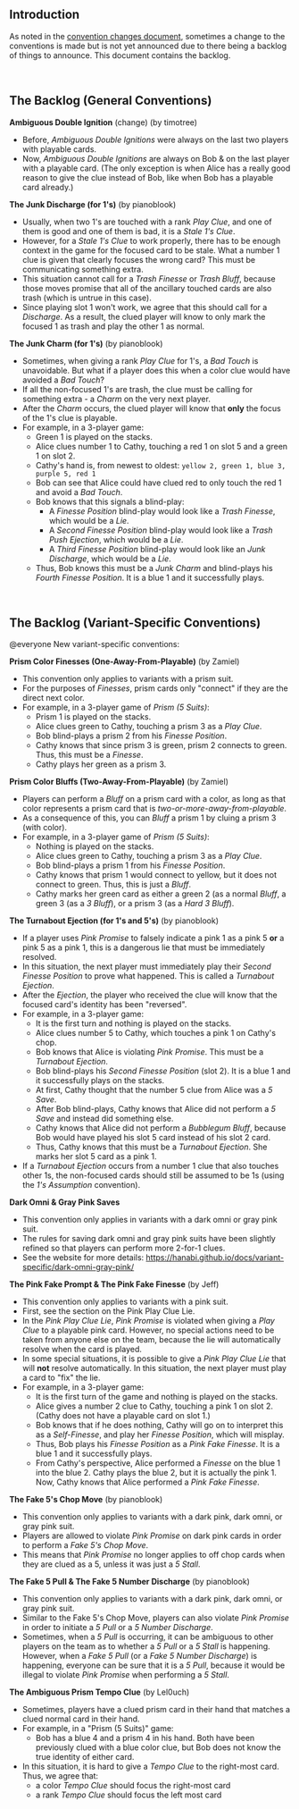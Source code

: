 ## Introduction

As noted in the [convention changes document](convention-changes.md), sometimes a change to the conventions is made but is not yet announced due to there being a backlog of things to announce. This document contains the backlog.

<br />

## The Backlog (General Conventions)

**Ambiguous Double Ignition** (change) (by timotree)

- Before, *Ambiguous Double Ignitions* were always on the last two players with playable cards.
- Now, *Ambiguous Double Ignitions* are always on Bob & on the last player with a playable card. (The only exception is when Alice has a really good reason to give the clue instead of Bob, like when Bob has a playable card already.)

**The Junk Discharge (for 1's)** (by pianoblook)

- Usually, when two 1's are touched with a rank *Play Clue*, and one of them is good and one of them is bad, it is a *Stale 1's Clue*.
- However, for a *Stale 1's Clue* to work properly, there has to be enough context in the game for the focused card to be stale. What a number 1 clue is given that clearly focuses the wrong card? This must be communicating something extra.
- This situation cannot call for a *Trash Finesse* or *Trash Bluff*, because those moves promise that all of the ancillary touched cards are also trash (which is untrue in this case).
- Since playing slot 1 won't work, we agree that this should call for a *Discharge*. As a result, the clued player will know to only mark the focused 1 as trash and play the other 1 as normal.

**The Junk Charm (for 1's)** (by pianoblook)

- Sometimes, when giving a rank *Play Clue* for 1's, a *Bad Touch* is unavoidable. But what if a player does this when a color clue would have avoided a *Bad Touch*?
- If all the non-focused 1's are trash, the clue must be calling for something extra - a *Charm* on the very next player.
- After the *Charm* occurs, the clued player will know that **only** the focus of the 1's clue is playable.
- For example, in a 3-player game:
  - Green 1 is played on the stacks.
  - Alice clues number 1 to Cathy, touching a red 1 on slot 5 and a green 1 on slot 2.
  - Cathy's hand is, from newest to oldest: `yellow 2, green 1, blue 3, purple 5, red 1`
  - Bob can see that Alice could have clued red to only touch the red 1 and avoid a *Bad Touch*.
  - Bob knows that this signals a blind-play:
    - A *Finesse Position* blind-play would look like a *Trash Finesse*, which would be a *Lie*.
    - A *Second Finesse Position* blind-play would look like a *Trash Push Ejection*, which would be a *Lie*.
    - A *Third Finesse Position* blind-play would look like an *Junk Discharge*, which would be a *Lie*.
  - Thus, Bob knows this must be a *Junk Charm* and blind-plays his *Fourth Finesse Position*. It is a blue 1 and it successfully plays.

<br />

## The Backlog (Variant-Specific Conventions)

@everyone New variant-specific conventions:

**Prism Color Finesses (One-Away-From-Playable)** (by Zamiel)

- This convention only applies to variants with a prism suit.
- For the purposes of *Finesses*, prism cards only "connect" if they are the direct next color.
- For example, in a 3-player game of *Prism (5 Suits)*:
  - Prism 1 is played on the stacks.
  - Alice clues green to Cathy, touching a prism 3 as a *Play Clue*.
  - Bob blind-plays a prism 2 from his *Finesse Position*.
  - Cathy knows that since prism 3 is green, prism 2 connects to green. Thus, this must be a *Finesse*.
  - Cathy plays her green as a prism 3.

**Prism Color Bluffs (Two-Away-From-Playable)** (by Zamiel)

- Players can perform a *Bluff* on a prism card with a color, as long as that color represents a prism card that is *two-or-more-away-from-playable*.
- As a consequence of this, you can *Bluff* a prism 1 by cluing a prism 3 (with color).
- For example, in a 3-player game of *Prism (5 Suits)*:
  - Nothing is played on the stacks.
  - Alice clues green to Cathy, touching a prism 3 as a *Play Clue*.
  - Bob blind-plays a prism 1 from his *Finesse Position*.
  - Cathy knows that prism 1 would connect to yellow, but it does not connect to green. Thus, this is just a *Bluff*.
  - Cathy marks her green card as either a green 2 (as a normal *Bluff*, a green 3 (as a *3 Bluff*), or a prism 3 (as a *Hard 3 Bluff*).

**The Turnabout Ejection (for 1's and 5's)** (by pianoblook)

- If a player uses *Pink Promise* to falsely indicate a pink 1 as a pink 5 **or** a pink 5 as a pink 1, this is a dangerous lie that must be immediately resolved.
- In this situation, the next player must immediately play their *Second Finesse Position* to prove what happened. This is called a *Turnabout Ejection*.
- After the *Ejection*, the player who received the clue will know that the focused card's identity has been "reversed".
- For example, in a 3-player game:
  - It is the first turn and nothing is played on the stacks.
  - Alice clues number 5 to Cathy, which touches a pink 1 on Cathy's chop.
  - Bob knows that Alice is violating *Pink Promise*. This must be a *Turnabout Ejection*.
  - Bob blind-plays his *Second Finesse Position* (slot 2). It is a blue 1 and it successfully plays on the stacks.
  - At first, Cathy thought that the number 5 clue from Alice was a *5 Save*.
  - After Bob blind-plays, Cathy knows that Alice did not perform a *5 Save* and instead did something else.
  - Cathy knows that Alice did not perform a *Bubblegum Bluff*, because Bob would have played his slot 5 card instead of his slot 2 card.
  - Thus, Cathy knows that this must be a *Turnabout Ejection*. She marks her slot 5 card as a pink 1.
- If a *Turnabout Ejection* occurs from a number 1 clue that also touches other 1s, the non-focused cards should still be assumed to be 1s (using the *1's Assumption* convention).

**Dark Omni & Gray Pink Saves**

- This convention only applies in variants with a dark omni or gray pink suit.
- The rules for saving dark omni and gray pink suits have been slightly refined so that players can perform more 2-for-1 clues.
- See the website for more details: https://hanabi.github.io/docs/variant-specific/dark-omni-gray-pink/

**The Pink Fake Prompt & The Pink Fake Finesse** (by Jeff)

- This convention only applies to variants with a pink suit.
- First, see the section on the Pink Play Clue Lie.
- In the *Pink Play Clue Lie*, *Pink Promise* is violated when giving a *Play Clue* to a playable pink card. However, no special actions need to be taken from anyone else on the team, because the lie will automatically resolve when the card is played.
- In some special situations, it is possible to give a *Pink Play Clue Lie* that will **not** resolve automatically. In this situation, the next player must play a card to "fix" the lie.
- For example, in a 3-player game:
  - It is the first turn of the game and nothing is played on the stacks.
  - Alice gives a number 2 clue to Cathy, touching a pink 1 on slot 2. (Cathy does not have a playable card on slot 1.)
  - Bob knows that if he does nothing, Cathy will go on to interpret this as a *Self-Finesse*, and play her *Finesse Position*, which will misplay.
  - Thus, Bob plays his *Finesse Position* as a *Pink Fake Finesse*. It is a blue 1 and it successfully plays.
  - From Cathy's perspective, Alice performed a *Finesse* on the blue 1 into the blue 2. Cathy plays the blue 2, but it is actually the pink 1. Now, Cathy knows that Alice performed a *Pink Fake Finesse*.

**The Fake 5's Chop Move** (by pianoblook)

- This convention only applies to variants with a dark pink, dark omni, or gray pink suit.
- Players are allowed to violate *Pink Promise* on dark pink cards in order to perform a *Fake 5's Chop Move*.
- This means that *Pink Promise* no longer applies to off chop cards when they are clued as a 5, unless it was just a *5 Stall*.

**The Fake 5 Pull & The Fake 5 Number Discharge** (by pianoblook)

- This convention only applies to variants with a dark pink, dark omni, or gray pink suit.
- Similar to the Fake 5's Chop Move, players can also violate *Pink Promise* in order to initiate a *5 Pull* or a *5 Number Discharge*.
- Sometimes, when a *5 Pull* is occurring, it can be ambiguous to other players on the team as to whether a *5 Pull* or a *5 Stall* is happening. However, when a *Fake 5 Pull* (or a *Fake 5 Number Discharge*) is happening, everyone can be sure that it is a *5 Pull*, because it would be illegal to violate *Pink Promise* when performing a *5 Stall*.

**The Ambiguous Prism Tempo Clue** (by Lel0uch)

- Sometimes, players have a clued prism card in their hand that matches a clued normal card in their hand.
- For example, in a "Prism (5 Suits)" game:
  - Bob has a blue 4 and a prism 4 in his hand. Both have been previously clued with a blue color clue, but Bob does not know the true identity of either card.
- In this situation, it is hard to give a *Tempo Clue* to the right-most card. Thus, we agree that:
  - a color *Tempo Clue* should focus the right-most card
  - a rank *Tempo Clue* should focus the left most card
